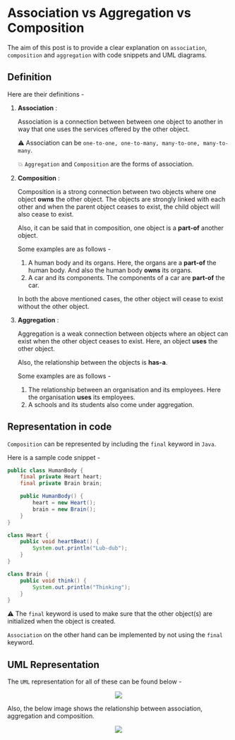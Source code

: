 # Association vs Aggregation vs Composition

The aim of this post is to provide a clear explanation on ```association```, ```composition``` and ```aggregation``` with code snippets and UML diagrams.

## Definition

Here are their definitions - 

1.  **Association** :

    Association is a connection between between one object to another in way that one uses the services offered by the other object.
    
    :warning: Association can be ```one-to-one, one-to-many, many-to-one, many-to-many```.

    :boom: ```Aggregation``` and ```Composition``` are the forms of association.

1.  **Composition** :

    Composition is a strong connection between two objects where one object **owns** the other object. The objects are strongly linked with each other and when the parent object ceases to exist, the child object will also cease to exist. 

    Also, it can be said that in composition, one object is a **part-of** another object.

    Some examples are as follows - 

    1.  A human body and its organs. Here, the organs are a **part-of** the human body. And also the human body **owns** its organs.
    1.  A car and its components. The components of a car are **part-of** the car. 

    In both the above mentioned cases, the other object will cease to exist without the other object.

1.  **Aggregation** :

    Aggregation is a weak connection between objects where an object can exist when the other object ceases to exist. Here, an object **uses** the other object. 

    Also, the relationship between the objects is **has-a**. 

    Some examples are as follows - 

    1.  The relationship between an organisation and its employees. Here the organisation **uses** its employees. 
    1.  A schools and its students also come under aggregation. 

## Representation in code

```Composition``` can be represented by including the ```final``` keyword in ```Java```.

Here is a sample code snippet - 

```java
public class HumanBody {
    final private Heart heart;
    final private Brain brain;

    public HumanBody() {
        heart = new Heart();
        brain = new Brain();
    }
}

class Heart {
    public void heartBeat() {
        System.out.println("Lub-dub");
    }
}

class Brain {
    public void think() {
        System.out.println("Thinking");
    }
}
```

:warning: The ```final``` keyword is used to make sure that the other object(s) are initialized when the object is created. 

```Association``` on the other hand can be implemented by not using the ```final``` keyword.

## UML Representation 

The ```UML``` representation for all of these can be found below - 

<p align="center"><img src ="images/image-01.gif" /></p>

Also, the below image shows the relationship between association, aggregation and composition. 

<p align="center"><img src ="images/image-02.png" /></p>